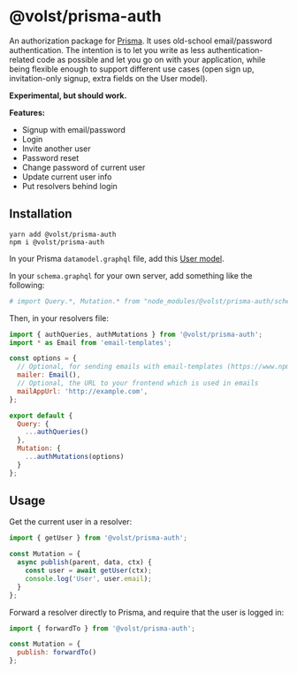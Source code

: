 # @volst/prisma-auth

An authorization package for [Prisma](https://www.prisma.io/). It uses old-school email/password authentication. The intention is to let you write as less authentication-related code as possible and let you go on with your application, while being flexible enough to support different use cases (open sign up, invitation-only signup, extra fields on the User model).

**Experimental, but should work.**

**Features:**

* Signup with email/password
* Login
* Invite another user
* Password reset
* Change password of current user
* Update current user info
* Put resolvers behind login

## Installation

```
yarn add @volst/prisma-auth
npm i @volst/prisma-auth
```

In your Prisma `datamodel.graphql` file, add this [User model](./example/datamodel.graphql).

In your `schema.graphql` for your own server, add something like the following:

```graphql
# import Query.*, Mutation.* from "node_modules/@volst/prisma-auth/schema.graphql"
```

Then, in your resolvers file:

```js
import { authQueries, authMutations } from '@volst/prisma-auth';
import * as Email from 'email-templates';

const options = {
  // Optional, for sending emails with email-templates (https://www.npmjs.com/package/email-templates)
  mailer: Email(),
  // Optional, the URL to your frontend which is used in emails
  mailAppUrl: 'http://example.com',
};

export default {
  Query: {
    ...authQueries()
  },
  Mutation: {
    ...authMutations(options)
  }
};
```

## Usage

Get the current user in a resolver:

```js
import { getUser } from '@volst/prisma-auth';

const Mutation = {
  async publish(parent, data, ctx) {
    const user = await getUser(ctx);
    console.log('User', user.email);
  }
};
```

Forward a resolver directly to Prisma, and require that the user is logged in:

```js
import { forwardTo } from '@volst/prisma-auth';

const Mutation = {
  publish: forwardTo()
};
```
